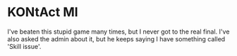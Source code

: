 # KONtAct MI
I've beaten this stupid game many times, but I never got to the real final. I've also asked the admin about it, but he keeps saying I have something called 'Skill issue'.